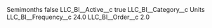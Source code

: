 <?xml version="1.0" encoding="UTF-8"?>
<CustomMetadata xmlns="http://soap.sforce.com/2006/04/metadata" xmlns:xsi="http://www.w3.org/2001/XMLSchema-instance" xmlns:xsd="http://www.w3.org/2001/XMLSchema">
    <label>Semimonths</label>
    <protected>false</protected>
    <values>
        <field>LLC_BI__Active__c</field>
        <value xsi:type="xsd:boolean">true</value>
    </values>
    <values>
        <field>LLC_BI__Category__c</field>
        <value xsi:type="xsd:string">Units</value>
    </values>
    <values>
        <field>LLC_BI__Frequency__c</field>
        <value xsi:type="xsd:double">24.0</value>
    </values>
    <values>
        <field>LLC_BI__Order__c</field>
        <value xsi:type="xsd:double">2.0</value>
    </values>
</CustomMetadata>
